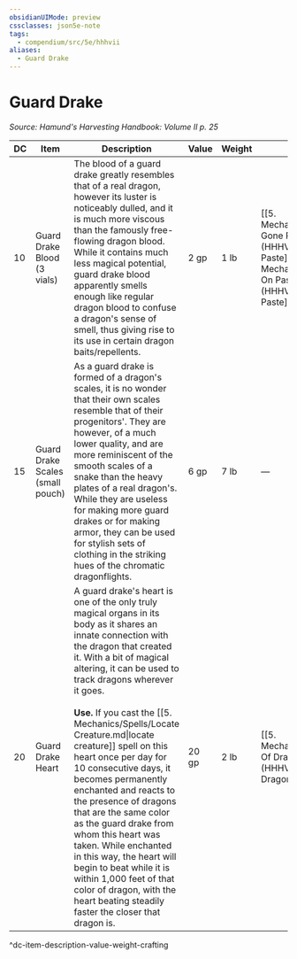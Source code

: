 ```yaml
---
obsidianUIMode: preview
cssclasses: json5e-note
tags:
  - compendium/src/5e/hhhvii
aliases:
  - Guard Drake
---
```

# Guard Drake
*Source: Hamund's Harvesting Handbook: Volume II p. 25* 

| DC | Item | Description | Value | Weight | Crafting |
|----|------|-------------|-------|--------|----------|
| 10 | Guard Drake Blood (3 vials) | The blood of a guard drake greatly resembles that of a real dragon, however its luster is noticeably dulled, and it is much more viscous than the famously free-flowing dragon blood. While it contains much less magical potential, guard drake blood apparently smells enough like regular dragon blood to confuse a dragon's sense of smell, thus giving rise to its use in certain dragon baits/repellents. | 2 gp | 1 lb | [[5. Mechanics/Items/Dra Gone Paste (HHHVI).md\|Dra-gone Paste]] or [[5. Mechanics/Items/Drag On Paste (HHHVI).md\|Drag-on Paste]] |
| 15 | Guard Drake Scales (small pouch) | As a guard drake is formed of a dragon's scales, it is no wonder that their own scales resemble that of their progenitors'. They are however, of a much lower quality, and are more reminiscent of the smooth scales of a snake than the heavy plates of a real dragon's. While they are useless for making more guard drakes or for making armor, they can be used for stylish sets of clothing in the striking hues of the chromatic dragonflights. | 6 gp | 7 lb | — |
| 20 | Guard Drake Heart | A guard drake's heart is one of the only truly magical organs in its body as it shares an innate connection with the dragon that created it. With a bit of magical altering, it can be used to track dragons wherever it goes.<br /><br />**Use.** If you cast the [[5. Mechanics/Spells/Locate Creature.md\|locate creature]] spell on this heart once per day for 10 consecutive days, it becomes permanently enchanted and reacts to the presence of dragons that are the same color as the guard drake from whom this heart was taken. While enchanted in this way, the heart will begin to beat while it is within 1,000 feet of that color of dragon, with the heart beating steadily faster the closer that dragon is. | 20 gp | 2 lb | [[5. Mechanics/Items/Amulet Of Dragonkin (HHHVII).md\|Amulet of Dragonkin]] |
^dc-item-description-value-weight-crafting
